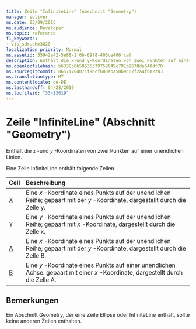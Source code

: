 ```yaml
---
title: Zeile "InfiniteLine" (Abschnitt "Geometry")
manager: soliver
ms.date: 03/09/2015
ms.audience: Developer
ms.topic: reference
f1_keywords:
- vis_sdr.chm3020
localization_priority: Normal
ms.assetid: 55942a42-5e88-2f6b-69f8-405ce406fcaf
description: Enthält die x-und y-Koordinaten von zwei Punkten auf einer unendlichen Linien.
ms.openlocfilehash: b6338b6b50535379759649c791b9678de640df70
ms.sourcegitcommit: 8657170d071f9bcf680aba50b9c07f2a4fb82283
ms.translationtype: MT
ms.contentlocale: de-DE
ms.lasthandoff: 04/28/2019
ms.locfileid: "33413619"
---
```

# <a name="infiniteline-row-geometry-section"></a>Zeile "InfiniteLine" (Abschnitt "Geometry")

Enthält die *x* -und *y* -Koordinaten von zwei Punkten auf einer unendlichen Linien. 
  
Eine Zeile InfiniteLine enthält folgende Zellen.
  
|**Cell**|**Beschreibung**|
|:-----|:-----|
|[X](x-cell-geometry-section.md) <br/> |Eine *x* -Koordinate eines Punkts auf der unendlichen Reihe; gepaart mit der *y* -Koordinate, dargestellt durch die Zelle y.  <br/> |
|[Y](y-cell-geometry-section.md) <br/> |Eine *y* -Koordinate eines Punkts auf der unendlichen Reihe; gepaart mit *x* -Koordinate, dargestellt durch die Zelle x.  <br/> |
|[A](a-cell-geometry-section.md) <br/> |Eine *x* -Koordinate eines Punkts auf der unendlichen Reihe; gepaart mit der *y* -Koordinate, dargestellt durch die Zelle B.  <br/> |
|[B](b-cell-geometry-section.md) <br/> |Eine *y* -Koordinate eines Punkts auf einer unendlichen Achse. gepaart mit einer *x* -Koordinate, dargestellt durch die Zelle A.  <br/> |
   
## <a name="remarks"></a>Bemerkungen

Ein Abschnitt Geometry, der eine Zeile Ellipse oder InfiniteLine enthält, sollte keine anderen Zeilen enthalten.
  

